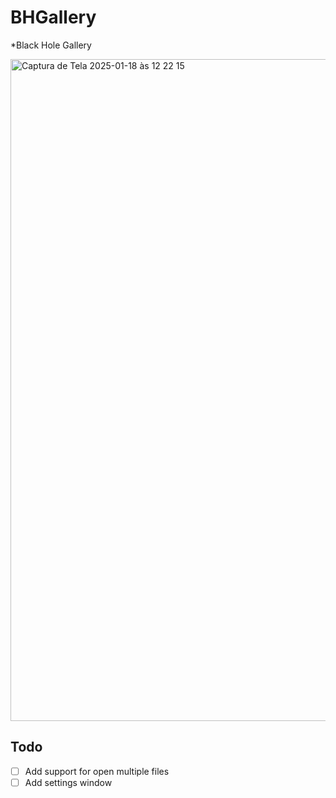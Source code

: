 # BHGallery
*Black Hole Gallery

<img width="1059" alt="Captura de Tela 2025-01-18 às 12 22 15" src="https://github.com/user-attachments/assets/4e4ad4bf-df10-4534-b388-f176dd2876ed" />

## Todo

- [ ] Add support for open multiple files
- [ ] Add settings window